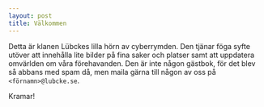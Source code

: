 ```yaml
---
layout: post
title: Välkommen
---
```


Detta är klanen Lübckes lilla hörn av cyberrymden. Den tjänar föga
syfte utöver att innehålla lite bilder på fina saker och platser samt
att uppdatera omvärlden om våra förehavanden. Den är inte någon
gästbok, för det blev så abbans med spam då, men maila gärna till
någon av oss på <code>&lt;förnamn&gt;@lubcke.se</code>.

Kramar!




